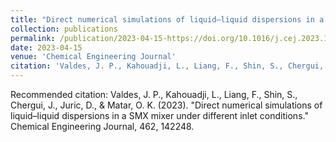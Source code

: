 ```yaml
---
title: "Direct numerical simulations of liquid–liquid dispersions in a SMX mixer under different inlet conditions"
collection: publications
permalink: /publication/2023-04-15-https://doi.org/10.1016/j.cej.2023.142248
date: 2023-04-15
venue: 'Chemical Engineering Journal'
citation: 'Valdes, J. P., Kahouadji, L., Liang, F., Shin, S., Chergui, J., Juric, D., &amp; Matar, O. K. (2023). &quot;Direct numerical simulations of liquid–liquid dispersions in a SMX mixer under different inlet conditions.&quot; Chemical Engineering Journal, 462, 142248.'
---
```

Recommended citation: Valdes, J. P., Kahouadji, L., Liang, F., Shin, S., Chergui, J., Juric, D., & Matar, O. K. (2023). "Direct numerical simulations of liquid–liquid dispersions in a SMX mixer under different inlet conditions." Chemical Engineering Journal, 462, 142248.